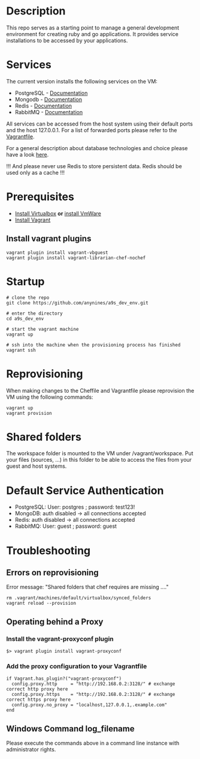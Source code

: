 # Description

This repo serves as a starting point to manage a general development environment for creating ruby and go applications. It provides service installations to be accessed by your applications.

# Services

The current version installs the following services on the VM:
* PostgreSQL - [Documentation](http://www.postgresql.org/docs/)
* Mongodb - [Documentation](http://docs.mongodb.org/manual/)
* Redis - [Documentation](http://redis.io/commands)
* RabbitMQ - [Documentation](https://www.rabbitmq.com/documentation.html)

All services can be accessed from the host system using their default ports and the host 127.0.0.1. For a list of forwarded ports please refer to the [Vagrantfile](Vagrantfile).

For a general description about database technologies and choice please have a look [here](https://www.digitalocean.com/community/tutorials/understanding-sql-and-nosql-databases-and-different-database-models).

!!! And please never use Redis to store persistent data. Redis should be used only as a cache !!!

# Prerequisites

* [Install Virtualbox](https://www.virtualbox.org/wiki/Downloads) **or** [install VmWare](http://www.vmware.com/de/products/player)
* [Install Vagrant](https://www.vagrantup.com/downloads.html)


## Install vagrant plugins

    vagrant plugin install vagrant-vbguest
    vagrant plugin install vagrant-librarian-chef-nochef

# Startup

    # clone the repo
    git clone https://github.com/anynines/a9s_dev_env.git

    # enter the directory
    cd a9s_dev_env

    # start the vagrant machine
    vagrant up

    # ssh into the machine when the provisioning process has finished
    vagrant ssh

# Reprovisioning

When making changes to the Cheffile and Vagrantfile please reprovision the VM using the following commands:

    vagrant up
    vagrant provision

# Shared folders

The workspace folder is mounted to the VM under /vagrant/workspace.
Put your files (sources, ...) in this folder to be able to access the files from your guest and host systems.

# Default Service Authentication

* PostgreSQL: User: postgres ; password: test123!
* MongoDB: auth disabled -> all connections accepted
* Redis: auth disabled -> all connections accepted
* RabbitMQ: User: guest ; password: guest

# Troubleshooting

## Errors on reprovisioning

Error message: "Shared folders that chef requires are missing ...."

    rm .vagrant/machines/default/virtualbox/synced_folders
    vagrant reload --provision

## Operating behind a Proxy

### Install the vagrant-proxyconf plugin

    $> vagrant plugin install vagrant-proxyconf

### Add the proxy configuration to your Vagrantfile

    if Vagrant.has_plugin?("vagrant-proxyconf")
      config.proxy.http     = "http://192.168.0.2:3128/" # exchange correct http proxy here
      config.proxy.https    = "http://192.168.0.2:3128/" # exchange correct https proxy here
      config.proxy.no_proxy = "localhost,127.0.0.1,.example.com"
    end

## Windows Command log_filename

Please execute the commands above in a command line instance with administrator rights.
